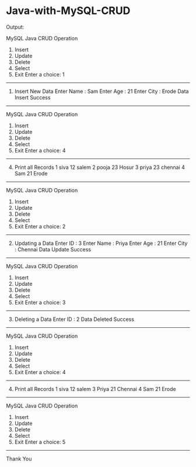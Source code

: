 # Java-with-MySQL-CRUD

Output:

MySQL Java CRUD Operation
1. Insert
2. Update
3. Delete
4. Select
5. Exit
Enter a choice: 1
-----------------------------------------
1. Insert New Data
Enter Name : 
Sam
Enter Age : 
21
Enter City : 
Erode
Data Insert Success
-----------------------------------------
MySQL Java CRUD Operation
1. Insert
2. Update
3. Delete
4. Select
5. Exit
Enter a choice: 4
-----------------------------------------
4. Print all Records
1 siva 12 salem 
2 pooja 23 Hosur 
3 priya 23 chennai 
4 Sam 21 Erode 
-----------------------------------------
MySQL Java CRUD Operation
1. Insert
2. Update
3. Delete
4. Select
5. Exit
Enter a choice: 2
-----------------------------------------
2. Updating a Data
Enter ID : 
3
Enter Name : 
Priya
Enter Age : 
21
Enter City : 
Chennai
Data Update Success
-----------------------------------------
MySQL Java CRUD Operation
1. Insert
2. Update
3. Delete
4. Select
5. Exit
Enter a choice: 3
-----------------------------------------
3. Deleting a Data
Enter ID : 
2
Data Deleted Success
-----------------------------------------
MySQL Java CRUD Operation
1. Insert
2. Update
3. Delete
4. Select
5. Exit
Enter a choice: 4
-----------------------------------------
4. Print all Records
1 siva 12 salem 
3 Priya 21 Chennai 
4 Sam 21 Erode 
-----------------------------------------
MySQL Java CRUD Operation
1. Insert
2. Update
3. Delete
4. Select
5. Exit
Enter a choice: 5
-----------------------------------------
Thank You
